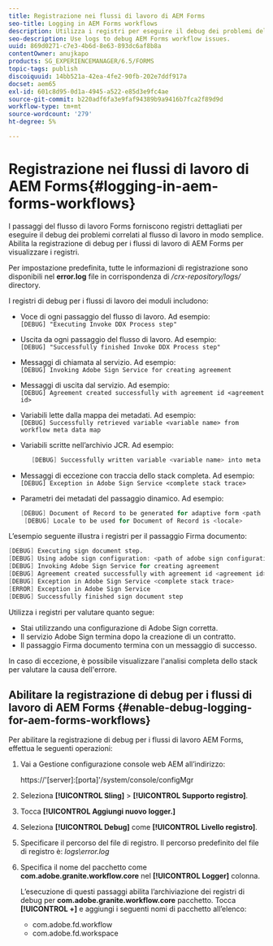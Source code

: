 ```yaml
---
title: Registrazione nei flussi di lavoro di AEM Forms
seo-title: Logging in AEM Forms workflows
description: Utilizza i registri per eseguire il debug dei problemi del flusso di lavoro di AEM Forms.
seo-description: Use logs to debug AEM Forms workflow issues.
uuid: 869d0271-c7e3-4b6d-8e63-893dc6af8b8a
contentOwner: anujkapo
products: SG_EXPERIENCEMANAGER/6.5/FORMS
topic-tags: publish
discoiquuid: 14bb521a-42ea-4fe2-90fb-202e7ddf917a
docset: aem65
exl-id: 601c8d95-0d1a-4945-a522-e85d3e9fc4ae
source-git-commit: b220adf6fa3e9faf94389b9a9416b7fca2f89d9d
workflow-type: tm+mt
source-wordcount: '279'
ht-degree: 5%

---
```


# Registrazione nei flussi di lavoro di AEM Forms{#logging-in-aem-forms-workflows}

I passaggi del flusso di lavoro Forms forniscono registri dettagliati per eseguire il debug dei problemi correlati al flusso di lavoro in modo semplice. Abilita la registrazione di debug per i flussi di lavoro di AEM Forms per visualizzare i registri.

Per impostazione predefinita, tutte le informazioni di registrazione sono disponibili nel **error.log** file in corrispondenza di */crx-repository/logs/* directory.

I registri di debug per i flussi di lavoro dei moduli includono:

* Voce di ogni passaggio del flusso di lavoro. Ad esempio:\
   `[DEBUG] "Executing Invoke DDX Process step"`

* Uscita da ogni passaggio del flusso di lavoro. Ad esempio:\
   `[DEBUG] "Successfully finished Invoke DDX Process step"`

* Messaggi di chiamata al servizio. Ad esempio:\
   `[DEBUG] Invoking Adobe Sign Service for creating agreement`

* Messaggi di uscita dal servizio. Ad esempio:\
   `[DEBUG] Agreement created successfully with agreement id <agreement id>`

* Variabili lette dalla mappa dei metadati. Ad esempio:\
   `[DEBUG] Successfully retrieved variable <variable name> from workflow meta data map`

* Variabili scritte nell’archivio JCR. Ad esempio:

   ```verilog
      [DEBUG] Successfully written variable <variable name> into meta data node at <JCR path where meta data is being written>
   ```

* Messaggi di eccezione con traccia dello stack completa. Ad esempio:\
   `[DEBUG] Exception in Adobe Sign Service <complete stack trace>`

* Parametri dei metadati del passaggio dinamico. Ad esempio:

   ```verilog
   [DEBUG] Document of Record to be generated for adaptive form <path of adaptive form>
    [DEBUG] Locale to be used for Document of Record is <locale>
   ```

L’esempio seguente illustra i registri per il passaggio Firma documento:

```verilog
[DEBUG] Executing sign document step.
[DEBUG] Using adobe sign configuration: <path of adobe sign configuration>
[DEBUG] Invoking Adobe Sign Service for creating agreement
[DEBUG] Agreement created successfully with agreement id <agreement id>
[DEBUG] Exception in Adobe Sign Service <complete stack trace>
[ERROR] Exception in Adobe Sign Service
[DEBUG] Successfully finished sign document step
```

Utilizza i registri per valutare quanto segue:

* Stai utilizzando una configurazione di Adobe Sign corretta.
* Il servizio Adobe Sign termina dopo la creazione di un contratto.
* Il passaggio Firma documento termina con un messaggio di successo.

In caso di eccezione, è possibile visualizzare l&#39;analisi completa dello stack per valutare la causa dell&#39;errore.

## Abilitare la registrazione di debug per i flussi di lavoro di AEM Forms {#enable-debug-logging-for-aem-forms-workflows}

Per abilitare la registrazione di debug per i flussi di lavoro AEM Forms, effettua le seguenti operazioni:

1. Vai a Gestione configurazione console web AEM all’indirizzo:

   https://&#39;[server]:[porta]&#39;/system/console/configMgr

1. Seleziona **[!UICONTROL Sling]** > **[!UICONTROL Supporto registro]**.
1. Tocca **[!UICONTROL Aggiungi nuovo logger.]**
1. Seleziona **[!UICONTROL Debug]** come **[!UICONTROL Livello registro]**.
1. Specificare il percorso del file di registro. Il percorso predefinito del file di registro è: *logs\error.log*
1. Specifica il nome del pacchetto come **com.adobe.granite.workflow.core** nel **[!UICONTROL Logger]** colonna.

   L’esecuzione di questi passaggi abilita l’archiviazione dei registri di debug per **com.adobe.granite.workflow.core** pacchetto. Tocca **[!UICONTROL +]** e aggiungi i seguenti nomi di pacchetto all’elenco:

   * com.adobe.fd.workflow
   * com.adobe.fd.workspace
